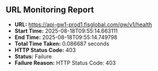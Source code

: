 ## URL Monitoring Report

- **URL:** https://api-gw1-prod1.fisglobal.com/gw/v1/health
- **Start Time:** 2025-08-18T09:55:14.663111
- **End Time:** 2025-08-18T09:55:14.749798
- **Total Time Taken:** 0.086687 seconds
- **HTTP Status Code:** 403
- **Status:** Failure
- **Failure Reason:** HTTP Status Code: 403
